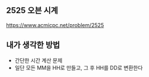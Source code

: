 ## 2525 오븐 시계

<https://www.acmicpc.net/problem/2525>

## 내가 생각한 방법

<!-- ![이미지](./img.png) -->

- 간단한 시간 계산 문제
- 일단 모든 MM을 HH로 만들고, 그 후 HH를 DD로 변환한다
